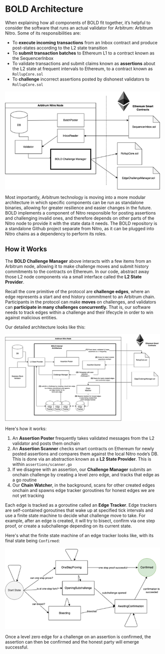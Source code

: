 # BOLD Architecture

When explaining how all components of BOLD fit together, it’s helpful to consider the software that runs an actual validator for Arbitrum: Arbitrum Nitro. Some of its responsibilities are:

- To **execute incoming transactions** from an Inbox contract and produce post-states according to the L2 state transition
- To **submit transaction batches** to Ethereum L1 to a contract known as the SequencerInbox
- To validate transactions and submit claims known as **assertions** about the L2 state at frequent intervals to Ethereum, to a contract known as `RollupCore.sol`
- To **challenge** incorrect assertions posted by dishonest validators to `RollupCore.sol`

![Image](diagrams/nitro-integration.drawio.png)

Most importantly, Arbitrum technology is moving into a more modular architecture in which specific components can be run as standalone binaries, allowing for greater resilience and easier changes in the future. BOLD implements a component of Nitro responsible for posting assertions and challenging invalid ones, and therefore depends on other parts of the Nitro node to provide it with the state data it needs. The BOLD repository is a standalone Github project separate from Nitro, as it can be plugged into Nitro chains as a dependency to perform its roles.

## How it Works

The **BOLD Challenge Manager** above interacts with a few items from an Arbitrum node, allowing it to make challenge moves and submit history commitments to the contracts on Ethereum. In our code, abstract away those L2 node components via a small interface called the **L2 State Provider**. 

Recall the core primitive of the protocol are **challenge edges**, where an edge represents a start and end history commitment to an Arbitrum chain. Participants in the protocol can make **moves** on challenges, and validators can **participate in many challenges concurrently.** That is, our software needs to track edges within a challenge and their lifecycle in order to win against malicious entities. 

Our detailed architecture looks like this:

![Image](diagrams/bold-internals.drawio.png)

Here's how it works:

1. An **Assertion Poster** frequently takes validated messages from the L2 validator and posts them onchain
2. An **Assertion Scanner** checks smart contracts on Ethereum for newly posted assertions and compares them against the local Nitro node’s DB. This is done via an abstraction known as a **L2 State Provider**. This is within `assertions/scanner.go`
3. If we disagree with an assertion, our **Challenge Manager** submits an onchain challenge by creating a level zero edge, and tracks that edge as a go routine
4. Our **Chain Watcher**, in the background, scans for other created edges onchain and spawns edge tracker goroutines for honest edges we are not yet tracking

Each edge is tracked as a goroutine called an **Edge Tracker**. Edge trackers are self-contained goroutines that wake up at specified tick intervals and use a finite state machine to decide what challenge move to take. For example, after an edge is created, it will try to bisect, confirm via one step proof, or create a subchallenge depending on its current state.

Here's what the finite state machine of an edge tracker looks like, with its final state being `Confirmed`:

![Image](diagrams/edge-tracker-fsm.drawio.png)

Once a level zero edge for a challenge on an assertion is confirmed, the assertion can then be confirmed and the honest party will emerge successful.